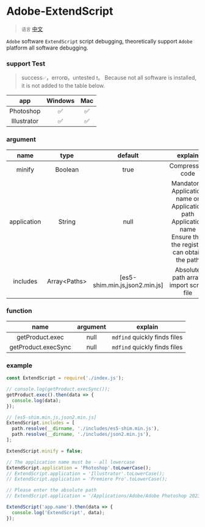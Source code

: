 # Adobe-ExtendScript

> `语言` [中文](./README.md)

`Adobe` software `ExtendScript` script debugging,
theoretically support `Adobe` platform all software debugging.

### support Test

> success`✅`，error`❎`，untested `❗`。
> Because not all software is installed, it is not added to the table below.

|     app     | Windows | Mac |
|:-----------:|:-------:|:---:|
|  Photoshop  |    ✅    |  ✅  |
| Illustrator |    ✅    |  ✅  |

### argument

|    name     |     type      |            default             |                                                       explain                                                       |
|:-----------:|:-------------:|:------------------------------:|:-------------------------------------------------------------------------------------------------------------------:|
|   minify    |    Boolean    |              true              |                                                   Compressed code                                                   |
| application |    String     |              null              | Mandatory, Application name or Application path <br/> Application name Ensure that the registry can obtain the path |
|  includes   | Array\<Paths> | [es5-shim.min.js,json2.min.js] |                                       Absolute path array, import script file                                       |

### function

|        name         | argument |           explain            |
|:-------------------:|:--------:|:----------------------------:|
|   getProduct.exec   |   null   | `mdfind` quickly finds files |     
| getProduct.execSync |   null   | `mdfind` quickly finds files |

### example

```JavaScript
const ExtendScript = require('./index.js');

// console.log(getProduct.execSync());
getProduct.exec().then(data => {
  console.log(data);
});

// [es5-shim.min.js,json2.min.js]
ExtendScript.includes = [
  path.resolve(__dirname, './includes/es5-shim.min.js'),
  path.resolve(__dirname, './includes/json2.min.js'),
];

ExtendScript.minify = false;

// The application name must be - all lowercase
ExtendScript.application = 'Photoshop'.toLowerCase();
// ExtendScript.application = 'Illustrator'.toLowerCase();
// ExtendScript.application = 'Premiere Pro'.toLowerCase();

// Please enter the absolute path
// ExtendScript.application = '/Applications/Adobe/Adobe Photoshop 2023/Adobe Photoshop 2023.app';

ExtendScript('app.name').then(data => {
  console.log('ExtendScript', data);
});
```
